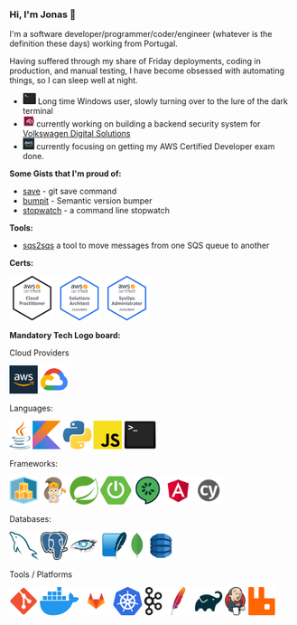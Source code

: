 ### Hi, I'm Jonas 👋

I'm a software developer/programmer/coder/engineer (whatever is the definition these days) working from Portugal.

Having suffered through my share of Friday deployments, coding in production, and manual testing, I have become obsessed with automating things, so I can sleep well at night.

- <img src="img/bash.png" height="20"/> Long time Windows user, slowly turning over to the lure of the dark terminal 
- <img src="img/vwds.jpeg" height="20"/> currently working on building a backend security system for [Volkswagen Digital Solutions](https://www.vwds.pt/)
- <img src="img/aws.png" height="20"/> currently focusing on getting my AWS Certified Developer exam done.
 
**Some Gists that I'm proud of:**

- [save](https://gist.github.com/jonasmcferreira/cd9de6504c1f55dd8829dc7e7d6d1269) - git save command
- [bumpit](https://gist.github.com/jonasmcferreira/6171bb0478096373ce17501dd6097452) - Semantic version bumper
- [stopwatch](https://gist.github.com/jonasmcferreira/0e3a53a028d1c44cd2ade4b337ae6807) - a command line stopwatch

**Tools:**

- [sqs2sqs](https://github.com/jonasmcferreira/sqs-2-sqs) a tool to move messages from one SQS queue to another

**Certs:**
 
<a href="https://www.credly.com/badges/b18cc58d-54d2-417b-8ebd-941f567c9091/public_url"><img src="img/aws-certified-cloud-practitioner.png" height="80"/></a>
<a href="https://www.credly.com/badges/b18cc58d-54d2-417b-8ebd-941f567c9091/public_url"><img src="img/aws-certified-solutions-architect-associate.png" height="80"/></a>
<a href="https://www.credly.com/badges/66e2bd9b-832e-4df1-a583-4d583399681d/public_url"><img src="img/aws-certified-sysops-administrator-associate.png" height="80"/></a>

**Mandatory Tech Logo board:**

Cloud Providers
<p>
<a href="https://duckduckgo.com/?q=!ducky+aws"><img src="img/aws.png" style="height:50px;" ></a>
<a href="https://duckduckgo.com/?q=!ducky+google"><img src="img/google.png" style="height:50px;" ></a>
</p>

Languages:
<p>
<a href="https://duckduckgo.com/?q=!ducky+java"><img src="img/java.png" style="height:50px;" ></a>
<a href="https://duckduckgo.com/?q=!ducky+kotlin"><img src="img/kotlin.png" style="height:50px;" ></a>
<a href="https://duckduckgo.com/?q=!ducky+python"><img src="img/python.png" style="height:50px;" ></a>
<a href="https://duckduckgo.com/?q=!ducky+javascript"><img src="img/javascript.png" style="height:50px;" ></a>
<a href="https://duckduckgo.com/?q=!ducky+bash"><img src="img/bash.png" style="height:50px;"></a>
</p>

Frameworks:

<p>
<a href="https://duckduckgo.com/?q=!ducky+aws+cdk"><img src="img/cdk.png" style="height:50px;" ></a>
<a href="https://duckduckgo.com/?q=!ducky+aws+sam"><img src="img/sam.png" style="height:50px;" ></a>
<a href="https://duckduckgo.com/?q=!ducky+spring"><img src="img/spring.png" style="height:50px;" ></a>
<a href="https://duckduckgo.com/?q=!ducky+spring-boot"><img src="img/spring-boot.png" style="height:50px;" ></a>
<a href="https://duckduckgo.com/?q=!ducky+cucumber"><img src="img/cucumber.png" style="height:50px;" ></a>
<a href="https://duckduckgo.com/?q=!ducky+angular"><img src="img/angular.png" style="height:50px;" ></a>
<a href="https://duckduckgo.com/?q=!ducky+cypress+io"><img src="img/cypress.png" style="height:50px;" ></a>
</p>

Databases:
<p>
<a href="https://duckduckgo.com/?q=!ducky+mysql"><img src="img/mysql.png" style="height:50px;" ></a>
<a href="https://duckduckgo.com/?q=!ducky+postgresql"><img src="img/postgresql.png" style="height:50px;" ></a>
<a href="https://duckduckgo.com/?q=!ducky+cassandra"><img src="img/cassandra.png" style="height:50px;" ></a>
<a href="https://duckduckgo.com/?q=!ducky+sqlite"><img src="img/sqlite.png" style="height:50px;" ></a>
<a href="https://duckduckgo.com/?q=!ducky+mongo"><img src="img/mongo.png" style="height:50px;" ></a>
<a href="https://duckduckgo.com/?q=!ducky+dynamodb"><img src="img/dynamodb.png" style="height:50px;" ></a>
</p>

Tools / Platforms
<p>
<a href="https://duckduckgo.com/?q=!ducky+git"><img src="img/git.png" style="height:50px;" ></a>
<a href="https://duckduckgo.com/?q=!ducky+docker"><img src="img/docker.png" style="height:50px;" ></a>
<a href="https://duckduckgo.com/?q=!ducky+gitlab"><img src="img/gitlab.png" style="height:50px;" ></a>
<a href="https://duckduckgo.com/?q=!ducky+kubernetes"><img src="img/kubernetes.png" style="height:50px;" ></a>
<a href="https://duckduckgo.com/?q=!ducky+kafka"><img src="img/kafka.png" style="height:50px;" ></a>
<a href="https://duckduckgo.com/?q=!ducky+maven"><img src="img/maven.png" style="height:50px;" ></a>
<a href="https://duckduckgo.com/?q=!ducky+gradle"><img src="img/gradle.png" style="height:50px;" ></a>
<a href="https://duckduckgo.com/?q=!ducky+jenkins"><img src="img/jenkins.png" style="height:50px;" ></a>
<a href="https://duckduckgo.com/?q=!ducky+rabbitmq"><img src="img/rabbitmq.png" style="height:50px;" ></a> 
</p>
